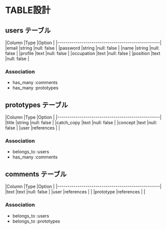 # TABLE設計

 ## users テーブル
|Column     |Type       |Option                     |
|---------------------------------------------------|
|email      |string     |null: false                |
|password   |string     |null: false                |
|name       |string     |null: false                |
|profile    |text       |null: false                |
|occupation |text       |null: false                |
|position   |text       |null: false                |

 ### Association
 - has_many :comments
 - has_many :prototypes


 ## prototypes テーブル
|Column     |Type       |Option                     |
|---------------------------------------------------|
|title      |string     |null: false                |
|catch_copy |text       |null: false                |
|concept    |text       |null: false                |
|user       |references |                           |
 
 ### Association
 - belongs_to :users
 - has_many :comments


 ## comments テーブル
|Column     |Type       |Option                     |
|---------------------------------------------------|
|text       |text       |null: false                |
|user       |references |                           |
|prototype  |references |                           |

 ### Association
 - belongs_to :users
 - belongs_to :prototypes